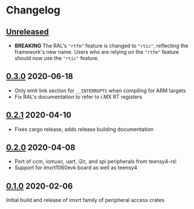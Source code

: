 # Changelog

## [Unreleased]

* **BREAKING** The RAL's `"rtfm"` feature is changed to `"rtic"`, reflecting the framework's
  new name. Users who are relying on the `"rtfm"` feature should now use the `"rtic"` feature.

## [0.3.0] 2020-06-18

* Only emit link section for `__INTERRUPTS` when compiling for ARM targets
* Fix RAL's documentation to refer to i.MX RT registers

## [0.2.1] 2020-04-10

* Fixes cargo release, adds release building documentation

## [0.2.0] 2020-04-08

* Port of ccm, iomuxc, uart, i2c, and spi peripherals from teensy4-rs!
* Support for imxrt1060evk board as well as teensy4

## [0.1.0] 2020-02-06

Initial build and release of imxrt family of peripheral access crates

[Unreleased]: https://github.com/imxrt-rs/imxrt-rs/compare/0.3.0...HEAD
[0.3.0]: https://github.com/imxrt-rs/imxrt-rs/compare/0.2.1...0.3.0
[0.2.1]: https://github.com/imxrt-rs/imxrt-rs/compare/0.2.0...0.2.1
[0.2.0]: https://github.com/imxrt-rs/imxrt-rs/compare/0.1.0...0.2.1
[0.1.0]: https://github.com/imxrt-rs/imxrt-rs/releases/tag/0.1.0